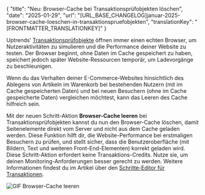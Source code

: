 {
  "title": "Neu: Browser-Cache bei Transaktionsprüfobjekten löschen",
  "date": "2025-01-29",
  "url": "[URL_BASE_CHANGELOG]januar-2025-browser-cache-loeschen-in-transaktionspruefobjekten",
  "translationKey": "[FRONTMATTER_TRANSLATIONKEY]"
}

Uptrends‛ [Transaktionsprüfobjekte]([LINK_URL_1]) öffnen immer einen echten Browser, um Nutzeraktivitäten zu simulieren und die Performance deiner Website zu testen. Der Browser beginnt, ohne Daten im Cache gespeichert zu haben, speichert jedoch später Website-Ressourcen temporär, um Ladevorgänge zu beschleunigen.

Wenn du das Verhalten deiner E-Commerce-Websites hinsichtlich des Ablegens von Artikeln im Warenkorb bei bestehenden Nutzern (mit im Cache gespeicherten Daten) und bei neuen Besuchern (ohne im Cache gespeicherte Daten) vergleichen möchtest, kann das Leeren des Cache hilfreich sein.

Mit der neuen Schritt-Aktion **Browser-Cache leeren** bei Transaktionsprüfobjekten kannst du nun den Browser-Cache löschen, damit Seitenelemente direkt vom Server und nicht aus dem Cache geladen werden.  Diese Funktion hilft dir, die Website-Performance bei erstmaligen Besuchern zu prüfen, und stellt sicher, dass die Benutzeroberfläche (mit Bildern, Text und weiteren Front-End-Elementen) korrekt geladen wird. Diese Schritt-Aktion erfordert keine Transaktions-Credits. Nutze sie, um deinen Monitoring-Anforderungen besser gerecht zu werden. Weitere Informationen findest du im Artikel über den [Schritte-Editor für Transaktionen]([LINK_URL_2]).

![GIF Browser-Cache leeren]([LINK_URL_3])